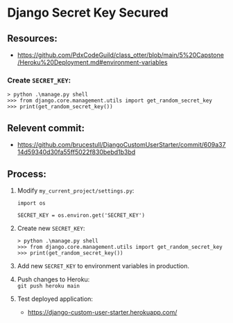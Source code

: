 # Django Secret Key Secured

## Resources:

* https://github.com/PdxCodeGuild/class_otter/blob/main/5%20Capstone/Heroku%20Deployment.md#environment-variables

### Create `SECRET_KEY`:  
```
> python .\manage.py shell
>>> from django.core.management.utils import get_random_secret_key
>>> print(get_random_secret_key())
```

## Relevent commit:
* https://github.com/brucestull/DjangoCustomUserStarter/commit/609a3714d59340d30fa55ff5022f830bebd1b3bd

## Process:

1. Modify `my_current_project/settings.py`:  
    ```
    import os

    SECRET_KEY = os.environ.get('SECRET_KEY')
    ```

1. Create new `SECRET_KEY`:  
    ```
    > python .\manage.py shell
    >>> from django.core.management.utils import get_random_secret_key
    >>> print(get_random_secret_key())
    ```

1. Add new `SECRET_KEY` to environment variables in production.

1. Push changes to Heroku:  
`git push heroku main`

1. Test deployed application:  
    * https://django-custom-user-starter.herokuapp.com/
